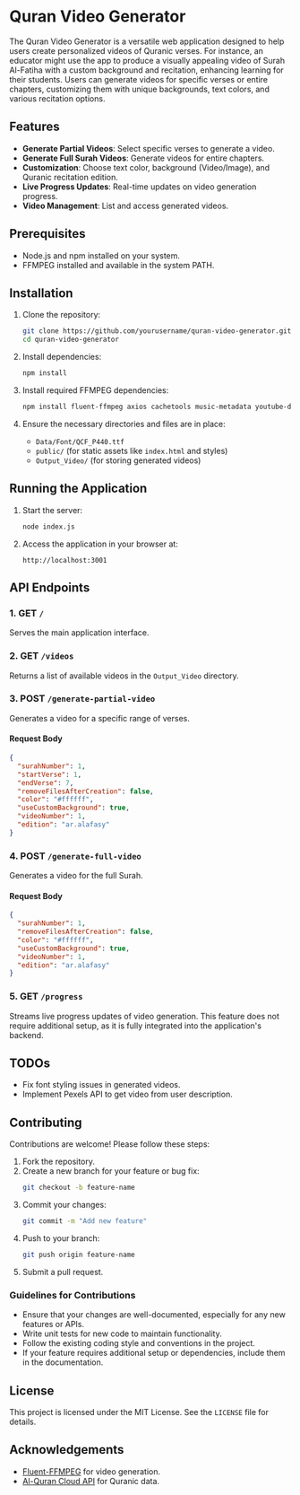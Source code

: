 # Quran Video Generator

The Quran Video Generator is a versatile web application designed to help users create personalized videos of Quranic verses. For instance, an educator might use the app to produce a visually appealing video of Surah Al-Fatiha with a custom background and recitation, enhancing learning for their students. Users can generate videos for specific verses or entire chapters, customizing them with unique backgrounds, text colors, and various recitation options.

## Features

- **Generate Partial Videos**: Select specific verses to generate a video.
- **Generate Full Surah Videos**: Generate videos for entire chapters.
- **Customization**: Choose text color, background (Video/Image), and Quranic recitation edition.
- **Live Progress Updates**: Real-time updates on video generation progress.
- **Video Management**: List and access generated videos.

## Prerequisites

- Node.js and npm installed on your system.
- FFMPEG installed and available in the system PATH.

## Installation

1. Clone the repository:

   ```bash
   git clone https://github.com/yourusername/quran-video-generator.git
   cd quran-video-generator
   ```

2. Install dependencies:

   ```bash
   npm install
   ```

3. Install required FFMPEG dependencies:

   ```bash
   npm install fluent-ffmpeg axios cachetools music-metadata youtube-dl-exec
   ```

4. Ensure the necessary directories and files are in place:
   - `Data/Font/QCF_P440.ttf`
   - `public/` (for static assets like `index.html` and styles)
   - `Output_Video/` (for storing generated videos)

## Running the Application

1. Start the server:

   ```bash
   node index.js
   ```

2. Access the application in your browser at:
   ```
   http://localhost:3001
   ```

## API Endpoints

### 1. **GET** `/`

Serves the main application interface.

### 2. **GET** `/videos`

Returns a list of available videos in the `Output_Video` directory.

### 3. **POST** `/generate-partial-video`

Generates a video for a specific range of verses.

#### Request Body

```json
{
  "surahNumber": 1,
  "startVerse": 1,
  "endVerse": 7,
  "removeFilesAfterCreation": false,
  "color": "#ffffff",
  "useCustomBackground": true,
  "videoNumber": 1,
  "edition": "ar.alafasy"
}
```

### 4. **POST** `/generate-full-video`

Generates a video for the full Surah.

#### Request Body

```json
{
  "surahNumber": 1,
  "removeFilesAfterCreation": false,
  "color": "#ffffff",
  "useCustomBackground": true,
  "videoNumber": 1,
  "edition": "ar.alafasy"
}
```

### 5. **GET** `/progress`

Streams live progress updates of video generation. This feature does not require additional setup, as it is fully integrated into the application's backend.

## TODOs

- Fix font styling issues in generated videos.
- Implement Pexels API to get video from user description.

## Contributing

Contributions are welcome! Please follow these steps:

1. Fork the repository.
2. Create a new branch for your feature or bug fix:
   ```bash
   git checkout -b feature-name
   ```
3. Commit your changes:
   ```bash
   git commit -m "Add new feature"
   ```
4. Push to your branch:
   ```bash
   git push origin feature-name
   ```
5. Submit a pull request.

### Guidelines for Contributions

- Ensure that your changes are well-documented, especially for any new features or APIs.
- Write unit tests for new code to maintain functionality.
- Follow the existing coding style and conventions in the project.
- If your feature requires additional setup or dependencies, include them in the documentation.

## License

This project is licensed under the MIT License. See the `LICENSE` file for details.

## Acknowledgements

- [Fluent-FFMPEG](https://github.com/fluent-ffmpeg/node-fluent-ffmpeg) for video generation.
- [Al-Quran Cloud API](http://alquran.cloud/) for Quranic data.
